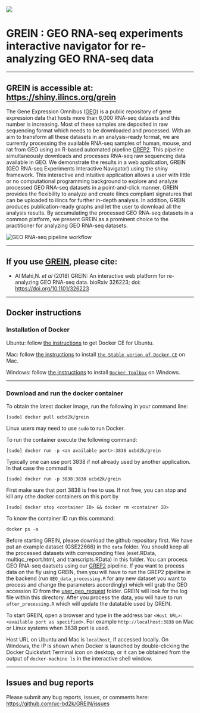 ![](../master/www/images/logo1c_icon.png)
---
# GREIN : GEO RNA-seq experiments interactive navigator for re-analyzing GEO RNA-seq data

---
GREIN is accessible at:   
https://shiny.ilincs.org/grein
---
The Gene Expression Omnibus ([GEO](https://www.ncbi.nlm.nih.gov/geo/)) is a public repository of gene expression data 
that hosts more than 6,000 RNA-seq datasets and this number is increasing. Most of these samples are deposited in raw sequencing 
format which needs to be downloaded and processed. With an aim to transform all these datasets in an analysis-ready format, 
we are currently processing the available RNA-seq samples of human, mouse, and rat from GEO using an R-based automated pipeline [GREP2](https://github.com/uc-bd2k/GREP2). 
This pipeline simultaneously downloads and processes RNA-seq raw sequencing data available in GEO. We demonstrate the results in a web 
application, GREIN (GEO RNA-seq Experiments Interactive Navigator) using the shiny framework. This interactive and intuitive application allows a user 
with little or no computational programming background to explore and analyze processed GEO RNA-seq datasets in a point-and-click manner. 
GREIN provides the flexibility to analyze and create ilincs compliant signatures that can be uploaded to ilincs for further in-depth analysis. 
In addition, GREIN produces publication-ready graphs and let the user to download all the analysis results. By accumulating the processed 
GEO RNA-seq datasets in a common platform, we present GREIN as a prominent choice to the practitioner for analyzing GEO RNA-seq datasets.

![GEO RNA-seq pipeline workflow](../master/www/images/About_steps2.png)

---
## If you use [GREIN](https://shiny.ilincs.org/grein), please cite:

* Al Mahi,N. *et al* (2018) GREIN: An interactive web platform for re-analyzing GEO RNA-seq data. bioRxiv 326223; doi: https://doi.org/10.1101/326223

---
## Docker instructions

### Installation of Docker

Ubuntu: follow [the instructions](https://docs.docker.com/engine/installation/linux/docker-ce/ubuntu/) to get Docker CE for Ubuntu.

Mac: follow [the instructions](https://store.docker.com/editions/community/docker-ce-desktop-mac) to install [`the Stable verion of Docker CE`](https://download.docker.com/mac/stable/Docker.dmg) on Mac.

Windows: follow [the instructions](https://docs.docker.com/toolbox/toolbox_install_windows/) to install [`Docker Toolbox`](https://download.docker.com/win/stable/DockerToolbox.exe) on Windows.

---
### Download and run the docker container
To obtain the latest docker image, run the following in your command line:
```
[sudo] docker pull ucbd2k/grein
```
Linux users may need to use `sudo` to run Docker.

To run the container execute the following command:

```
[sudo] docker run -p <an available port>:3838 ucbd2k/grein
```
Typically one can use port 3838 if not already used by another application. In that case the commad is

```
[sudo] docker run -p 3838:3838 ucbd2k/grein
```

First make sure that port 3838 is free to use. If not free, you can stop and kill any othe docker containers on this port by

```
[sudo] docker stop <container ID> && docker rm <container ID>
```
To know the container ID run this command:
```
docker ps -a
```

Before starting GREIN, please download the github repository first. We have put an example dataset (GSE22666) in the `data` folder.
You should keep all the processed datasets with corresponding files (eset.RData, multiqc_report.html, and transcripts.RData) in this folder. You can process GEO RNA-seq daatsets using our 
[GREP2](https://github.com/uc-bd2k/GREP2) pipeline. If you want to process data on the fly using GREIN, then you will have to run the GREP2 pipeline
in the backend (run `GEO_data_processing.R` for any new dataset you want to process and change the parameters accordingly) which will grab the GEO accession ID from
the [user_geo_request](https://github.com/uc-bd2k/GREIN/tree/master/data/user_geo_request) folder. GREIN will look for the log file within
this directory. After you process the data, you will have to run `after_processing.R` which will update the datatable used by GREIN.

To start GREIN, open a browser and type in the address bar ``<Host URL>:<available port as specified>``. For example `http://localhost:3838` on Mac or Linux systems when 3838 port is used.

Host URL on Ubuntu and Mac is `localhost`, if accessed locally. On Windows, the IP is shown when Docker is launched by double-clicking the Docker Quickstart Terminal icon on desktop, or it can be obtained from the output of `docker-machine ls` in the interactive shell window.

---
## Issues and bug reports

Please submit any bug reports, issues, or comments here: https://github.com/uc-bd2k/GREIN/issues